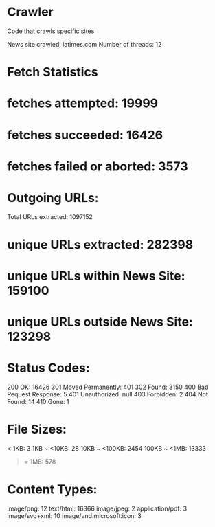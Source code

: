 # Crawler
Code that crawls specific sites

News site crawled: latimes.com
Number of threads: 12

Fetch Statistics
================
# fetches attempted: 19999
# fetches succeeded: 16426
# fetches failed or aborted: 3573

Outgoing URLs:
==============
Total URLs extracted: 1097152
# unique URLs extracted: 282398
# unique URLs within News Site: 159100
# unique URLs outside News Site: 123298

Status Codes:
=============
200 OK: 16426
301 Moved Permanently: 401
302 Found: 3150
400 Bad Request Response: 5
401 Unauthorized: null
403 Forbidden: 2
404 Not Found: 14
410 Gone: 1

File Sizes:
===========
< 1KB: 3
1KB ~ <10KB: 28
10KB ~ <100KB: 2454
100KB ~ <1MB: 13333
>= 1MB: 578

Content Types:
==============
image/png: 12
text/html: 16366
image/jpeg: 2
application/pdf: 3
image/svg+xml: 10
image/vnd.microsoft.icon: 3
